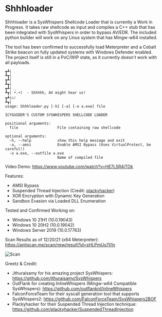 # Shhhloader
Shhhloader is a SysWhispers Shellcode Loader that is currently a Work in Progress. It takes raw shellcode as input and compiles a C++ stub that has been integrated with SysWhispers in order to bypass AV/EDR. The included python builder will work on any Linux system that has Mingw-w64 installed. 

The tool has been confirmed to successfully load Meterpreter and a Cobalt Strike beacon on fully updated systems with Windows Defender enabled. The project itself is still in a PoC/WIP state, as it currently doesn't work with all payloads. 

```
┳┻|
┻┳|
┳┻|
┻┳|
┳┻| _
┻┳| •.•)  - Shhhhh, AV might hear us! 
┳┻|⊂ﾉ   
┻┳|
usage: Shhhloader.py [-h] [-a] [-o a.exe] file

ICYGUIDER'S CUSTOM SYSWHISPERS SHELLCODE LOADER

positional arguments:
  file                  File containing raw shellcode

optional arguments:
  -h, --help            show this help message and exit
  -a, --amsi            Enable AMSI Bypass (Uses VirtualProtect, be careful!)
  -o a.exe, --outfile a.exe
                        Name of compiled file
```
Video Demo: https://www.youtube.com/watch?v=HE7L5R4iTOk

Features:
* AMSI Bypass
* Suspended Thread Injection (Credit: [plackyhacker](https://github.com/plackyhacker/SuspendedThreadInjection))
* XOR Encryption with Dynamic Key Generation
* Sandbox Evasion via Loaded DLL Enumeration

Tested and Confirmed Working on:
* Windows 10 21H1 (10.0.19043)
* Windows 10 20H2 (10.0.19042)
* Windows Server 2019 (10.0.17763)

Scan Results as of 12/20/21 (x64 Meterpreter): https://antiscan.me/scan/new/result?id=sHLPmUo7li1n

![Scan](https://antiscan.me/images/result/sHLPmUo7li1n.png)

Greetz & Credit:
* Jthuraisamy for his amazing project SysWhispers: https://github.com/jthuraisamy/SysWhispers
* OutFlank for creating InlineWhispers (Mingw-w64 Compatible SysWhispers): https://github.com/outflanknl/InlineWhispers
* FalconForceTeam for their syscall generation tool that supports SysWhispers2: https://github.com/FalconForceTeam/SysWhispers2BOF
* Plackyhacker for their Suspended Thread Injection technique: https://github.com/plackyhacker/SuspendedThreadInjection
